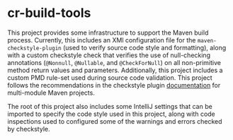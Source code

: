 # cr-build-tools

This project provides some infrastructure to support the Maven build process. Currently, this includes an XMl configuration file for the `maven-checkstyle-plugin` (used to verify source code style and formatting), along with a custom checkstyle check that verifies the use of null-checking annotations (`@Nonnull`, `@Nullable`, and `@CheckForNull`) on all non-primitive method return values and parameters. Additionally, this project includes a custom PMD rule-set used during source code validation. This project follows the recommendations in the checkstyle plugin [documentation](https://maven.apache.org/plugins/maven-checkstyle-plugin/examples/multi-module-config.html) for multi-module Maven projects.

The root of this project also includes some IntelliJ settings that can be imported to specify the code style used in this project, along with code inspections used to configured some of the warnings and errors checked by checkstyle.
